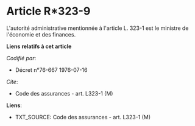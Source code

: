 # Article R*323-9

L'autorité administrative mentionnée à l'article L. 323-1 est le ministre de l'économie et des finances.

**Liens relatifs à cet article**

_Codifié par_:

  - Décret n°76-667 1976-07-16

_Cite_:

  - Code des assurances - art. L323-1 (M)

**Liens**:

  - TXT_SOURCE: Code des assurances - art. L323-1 (M)

